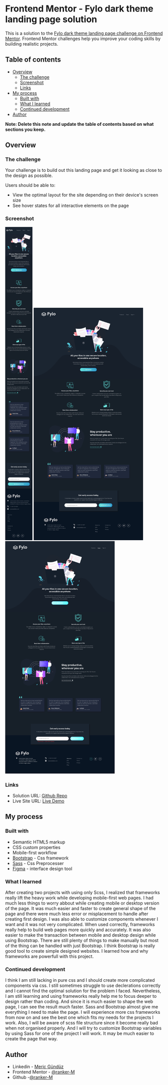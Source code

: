 # Frontend Mentor - Fylo dark theme landing page solution

This is a solution to the [Fylo dark theme landing page challenge on Frontend Mentor](https://www.frontendmentor.io/challenges/fylo-dark-theme-landing-page-5ca5f2d21e82137ec91a50fd). Frontend Mentor challenges help you improve your coding skills by building realistic projects.

## Table of contents

- [Overview](#overview)
  - [The challenge](#the-challenge)
  - [Screenshot](#screenshot)
  - [Links](#links)
- [My process](#my-process)
  - [Built with](#built-with)
  - [What I learned](#what-i-learned)
  - [Continued development](#continued-development)
- [Author](#author)

**Note: Delete this note and update the table of contents based on what sections you keep.**

## Overview

### The challenge

Your challenge is to build out this landing page and get it looking as close to the design as possible.

Users should be able to:

- View the optimal layout for the site depending on their device's screen size
- See hover states for all interactive elements on the page

### Screenshot

<img src="./screenshots/fylo-ss-mobile_page.jpg" alt="Mobile screenshot" height="1000"> </img>
<img src="./screenshots/fylo-ss-laptop_page.jpg" alt="Laptop screenshot" width="350"> </img>
<img src="./screenshots/fylo-ss-laptop-active-states_page.jpg" alt="Laptop active states screenshot" width="350"> </img>

### Links

- Solution URL: [Github Repo](https://github.com/ranker-M/ranker-M.github.io/tree/main/fylo-dark-theme-landing-page)
- Live Site URL: [Live Demo](https://ranker-m.github.io/fylo-dark-theme-landing-page/)

## My process

### Built with

- Semantic HTML5 markup
- CSS custom properties
- Mobile-first workflow
- [Bootstrap](https://getbootstrap.com) - Css framework
- [Sass](https://sass-lang.com/) - Css Preprocesser
- [Figma](https://www.figma.com) - interface design tool

### What I learned

After creating two projects with using only Scss, I realized that frameworks really lift the heavy work while developing mobile-first web pages. I had much less things to worry abbout while creating mobile or desktop version of the page. It was much easier and faster to create general shape of the page and there were much less error or misplacement to handle after creating first design. I was also able to customize components whenever I want and it was not very complicated. When used correctly, frameworks really help to build web pages more quickly and accurately. It was also easier to make the transaction between mobile and desktop design while using Bootstrap. There are still plenty of things to make manually but most of the thing can be handled with just Bootstrap. I think Bootstrap is really good tool to create simple designed websites. I learned how and why frameworks are powerfull with this project.

### Continued development

I think I am still lacking in pure css and I should create more complicated components via css. I still sometimes struggle to use declerations correctly and I cannot find the optimal solution for the problem I faced. Nevertheless, I am still learning and using frameworks really help me to focus deeper to design rather than coding. And since it is much easier to shape the web page, I can see the result much faster. Sass and Bootstrap almost give me everything I need to make the page. I will experience more css frameworks from now on and see the best one which fits my needs for the projects I work. Also, I will be aware of scss file structure since it become really bad when not organised properly. And I will try to customize Bootstrap variables by using Sass for one of the project I will work. It may be much easier to create the page that way.

## Author

- Linkedin - [Meriç Gündüz](https://www.linkedin.com/in/meriç-gündüz-198a99186/)
- Frontend Mentor - [@ranker-M](https://www.frontendmentor.io/profile/ranker-M)
- Github -[@ranker-M](https://github.com/ranker-M)
